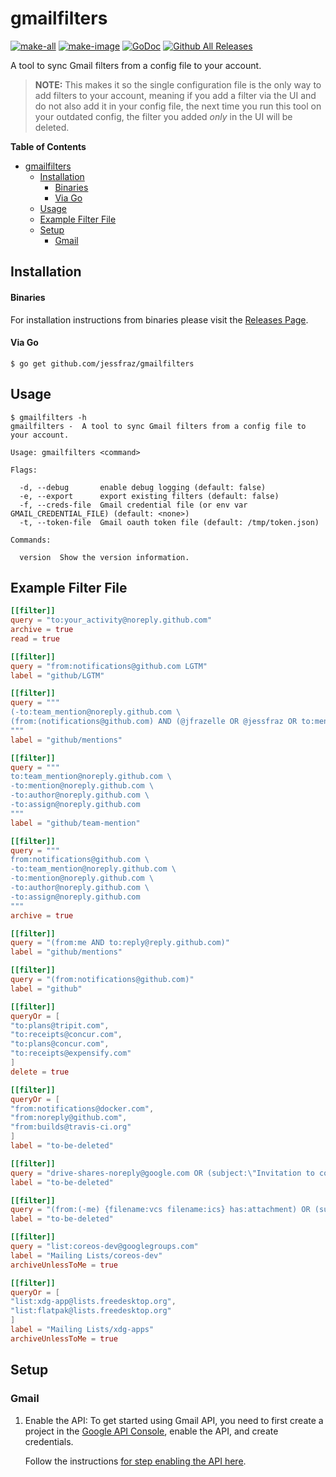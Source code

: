 # gmailfilters

[![make-all](https://github.com/jessfraz/gmailfilters/workflows/make%20all/badge.svg)](https://github.com/jessfraz/gmailfilters/actions?query=workflow%3A%22make+all%22)
[![make-image](https://github.com/jessfraz/gmailfilters/workflows/make%20image/badge.svg)](https://github.com/jessfraz/gmailfilters/actions?query=workflow%3A%22make+image%22)
[![GoDoc](https://img.shields.io/badge/godoc-reference-5272B4.svg?style=for-the-badge)](https://godoc.org/github.com/jessfraz/gmailfilters)
[![Github All Releases](https://img.shields.io/github/downloads/jessfraz/gmailfilters/total.svg?style=for-the-badge)](https://github.com/jessfraz/gmailfilters/releases)

A tool to sync Gmail filters from a config file to your account.

> **NOTE:** This makes it so the single configuration file is the only way to
   add filters to your account, meaning if you add a filter via the UI and do not
   also add it in your config file, the next time you run this tool on your
   outdated config, the filter you added _only_ in the UI will be deleted.

<!-- START doctoc generated TOC please keep comment here to allow auto update -->
<!-- DON'T EDIT THIS SECTION, INSTEAD RE-RUN doctoc TO UPDATE -->
**Table of Contents**

- [gmailfilters](#gmailfilters)
  - [Installation](#installation)
      - [Binaries](#binaries)
      - [Via Go](#via-go)
  - [Usage](#usage)
  - [Example Filter File](#example-filter-file)
  - [Setup](#setup)
    - [Gmail](#gmail)

<!-- END doctoc generated TOC please keep comment here to allow auto update -->


## Installation

#### Binaries

For installation instructions from binaries please visit the [Releases Page](https://github.com/jessfraz/gmailfilters/releases).

#### Via Go

```console
$ go get github.com/jessfraz/gmailfilters
```

## Usage

```console
$ gmailfilters -h
gmailfilters -  A tool to sync Gmail filters from a config file to your account.

Usage: gmailfilters <command>

Flags:

  -d, --debug       enable debug logging (default: false)
  -e, --export      export existing filters (default: false)
  -f, --creds-file  Gmail credential file (or env var GMAIL_CREDENTIAL_FILE) (default: <none>)
  -t, --token-file  Gmail oauth token file (default: /tmp/token.json)

Commands:

  version  Show the version information.
```

## Example Filter File

```toml
[[filter]]
query = "to:your_activity@noreply.github.com"
archive = true
read = true

[[filter]]
query = "from:notifications@github.com LGTM"
label = "github/LGTM"

[[filter]]
query = """
(-to:team_mention@noreply.github.com \
(from:(notifications@github.com) AND (@jfrazelle OR @jessfraz OR to:mention@noreply.github.com OR to:author@noreply.github.com OR to:assign@noreply.github.com)))
"""
label = "github/mentions"

[[filter]]
query = """
to:team_mention@noreply.github.com \
-to:mention@noreply.github.com \
-to:author@noreply.github.com \
-to:assign@noreply.github.com
"""
label = "github/team-mention"

[[filter]]
query = """
from:notifications@github.com \
-to:team_mention@noreply.github.com \
-to:mention@noreply.github.com \
-to:author@noreply.github.com \
-to:assign@noreply.github.com
"""
archive = true

[[filter]]
query = "(from:me AND to:reply@reply.github.com)"
label = "github/mentions"

[[filter]]
query = "(from:notifications@github.com)"
label = "github"

[[filter]]
queryOr = [
"to:plans@tripit.com",
"to:receipts@concur.com",
"to:plans@concur.com",
"to:receipts@expensify.com"
]
delete = true

[[filter]]
queryOr = [
"from:notifications@docker.com",
"from:noreply@github.com",
"from:builds@travis-ci.org"
]
label = "to-be-deleted"

[[filter]]
query = "drive-shares-noreply@google.com OR (subject:\"Invitation to comment\" AND from:me ) OR from:(*@docs.google.com)"
label = "to-be-deleted"

[[filter]]
query = "(from:(-me) {filename:vcs filename:ics} has:attachment) OR (subject:(\"invitation\" OR \"accepted\" OR \"tentatively accepted\" OR \"rejected\" OR \"updated\" OR \"canceled event\" OR \"declined\") when where calendar who organizer)"
label = "to-be-deleted"

[[filter]]
query = "list:coreos-dev@googlegroups.com"
label = "Mailing Lists/coreos-dev"
archiveUnlessToMe = true

[[filter]]
queryOr = [
"list:xdg-app@lists.freedesktop.org",
"list:flatpak@lists.freedesktop.org"
]
label = "Mailing Lists/xdg-apps"
archiveUnlessToMe = true
```

## Setup

### Gmail

1. Enable the API: To get started using Gmail API, you need to 
    first create a project in the 
    [Google API Console](https://console.developers.google.com),
    enable the API, and create credentials.

    Follow the instructions 
    [for step enabling the API here](https://developers.google.com/gmail/api/quickstart/go).
